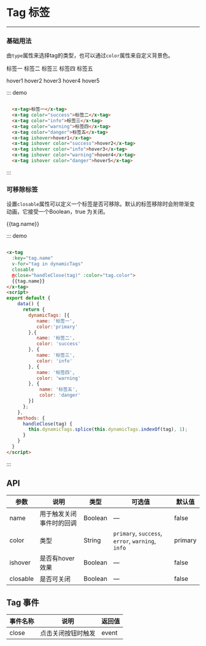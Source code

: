 <style>
  .x-tag{
    margin-right: 10px;
  }
</style>

# Tag 标签
----
### 基础用法
由`type`属性来选择tag的类型，也可以通过`color`属性来自定义背景色。

<div class="demo-block">
  <x-tag>标签一</x-tag>
  <x-tag color="success">标签二</x-tag>
  <x-tag color="info">标签三</x-tag>
  <x-tag color="warning">标签四</x-tag>
  <x-tag color="danger">标签五</x-tag>
  <p></p>
  <p></p>
  <x-tag ishover>hover1</x-tag>
  <x-tag ishover color="success">hover2</x-tag>
  <x-tag ishover color="info">hover3</x-tag>
  <x-tag ishover color="warning">hover4</x-tag>
  <x-tag ishover color="danger">hover5</x-tag>
</div>

::: demo
```html

  <x-tag>标签一</x-tag>
  <x-tag color="success">标签二</x-tag>
  <x-tag color="info">标签三</x-tag>
  <x-tag color="warning">标签四</x-tag>
  <x-tag color="danger">标签五</x-tag>
  <x-tag ishover>hover1</x-tag>
  <x-tag ishover color="success">hover2</x-tag>
  <x-tag ishover color="info">hover3</x-tag>
  <x-tag ishover color="warning">hover4</x-tag>
  <x-tag ishover color="danger">hover5</x-tag>

```
:::



### 可移除标签
设置```closable```属性可以定义一个标签是否可移除。默认的标签移除时会附带渐变动画，它接受一个Boolean，true 为关闭。
<div class="demo-block">
<x-tag
  :key="tag.name"
  v-for="(tag, index) in dynamicTags" 
  :ishover="index < 2"
  closable 
  @close="handleClose(tag, index)" :color="tag.color">
  {{tag.name}}
</x-tag>
<script>
export default {
    data() {
      return {
        dynamicTags: [{
           name: '标签一',
           color:'primary'
        },{
           name: '标签二',
           color: 'success' 
        }, {
           name: '标签三',
           color: 'info' 
        }, {
           name: '标签四',
           color: 'warning'           
        }, {
            name: '标签五',
            color: 'danger'
        }]
      };
    },
    methods: {
      handleClose(tag) {
        // this.dynamicTags.splice(this.dynamicTags.indexOf(tag), 1);
      }
    }
  }
</script>
</div>

::: demo
```html

<x-tag
  :key="tag.name"
  v-for="tag in dynamicTags" 
  closable 
  @close="handleClose(tag)" :color="tag.color">
  {{tag.name}}
</x-tag>
<script>
export default {
    data() {
      return {
        dynamicTags: [{
           name: '标签一',
           color:'primary'
        },{
           name: '标签二',
           color: 'success' 
        }, {
           name: '标签三',
           color: 'info' 
        }, {
           name: '标签四',
           color: 'warning'           
        }, {
            name: '标签五',
            color: 'danger'
        }]
      };
    },
    methods: {
      handleClose(tag) {
        this.dynamicTags.splice(this.dynamicTags.indexOf(tag), 1);
      }
    }
  }
</script>

```
:::

## API

| 参数      | 说明          | 类型      | 可选值                           | 默认值  |
|---------- |-------------- |---------- |--------------------------------  |-------- |
| name | 用于触发关闭事件时的回调 | Boolean | — | false |
| color | 类型 | String |  `primary`, `success`, `error`, `warning`, `info` | primary |
| ishover | 是否有hover效果 | Boolean | — | false |
| closable | 是否可关闭 | Boolean | — | false |

## Tag 事件

| 事件名称      | 说明          | 返回值  |
|---------- |-------------- |---------- |
| close | 点击关闭按钮时触发 | event |

